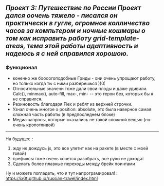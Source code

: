_*Проект 3: Путешествие по России
Проект дался оочень тяжело - писался он проктически в гугле, огромное колличество часов за компьтером и ночные кошмары о том как исправить работу grid-template-areas, тема этой работы адаптивность и надеюсь я с ней справился хорошою.*_
-----------------------------------------------------
### Функционал
* конечно же боооогоподобные Гриды -  они очень упрощают работу, но только когда ты с ними разберешься ))0)
* Относительные значени тоже дали свои плоды и даже удивили. Calc(), minmax(), auto-fill, max-, min- -- это герои без, которых бы я не справился.
* Резиновость благодаря Flex и ребят из верхней строчки.
* Узнал очень многое о position: absolute, это была наверное самая сложная часть работы (в предпоследнем блоке)
* Медиа запросы, которые оказались не такой сложной вещью (но очень кропотливой)
-----------------------------------------------------
На будущее :
1. жду не дождусь js,  это все улетит как на ракете (в месте с моей говой)
2. префиксы тоже очень хочется разобрать, все руки не доходят
3. Сделать более плавные переходы между брейк поинтами

Ну и можете погладеть, что я тут напрограмировал! : https://ix0t.github.io/russian-travel/index.html
